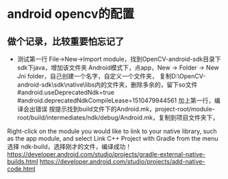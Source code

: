 # android opencv的配置
## 做个记录，比较重要怕忘记了
-  测试第一行
File->New->Import module，找到OpenCV-android-sdk目录下sdk下java，增加该文件夹
Android模式下，点app，New -> Folder -> New Jni folder，自己创建一个名字，自定义一个文件夹，
复制D:\OpenCV-android-sdk\sdk\native\libs内的文件夹，删除多余的，留下so文件
#android.useDeprecatedNdk=true
#android.deprecatedNdkCompileLease=1510479944561
加上第一行，编译会出错误
按提示找到build文件下的Android.mk，project-root/module-root/build/intermediates/ndk/debug/Android.mk，复制到项目文件夹下，

Right-click on the module you would like to link to your native library, such as the app module, and select Link C++ Project with Gradle from the menu
选择 ndk-build，选择刚才的文件，编译成功！
https://developer.android.com/studio/projects/gradle-external-native-builds.html
https://developer.android.com/studio/projects/add-native-code.html